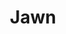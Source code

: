 ---
pid: ch266
title: Jawn
location_transcription: City Hall
coordinates: "[-75.164433728193, 39.952516892666]"
zipcode: '19122'
gen_neighborhood: North Philadelphia
neighborhood: Yorktown,Old Kensington,Jinogi
outside_phl: 
age: '18'
age_range: 13-19
instagram: 
image_file_name: ch_266.jpg
proposal_transcription: It's a cheesesteak statue !
topic: Food
topic_summary: 0, 0
type: Sculpture Statue
keywords_other: 
credit: Jake
image_labels: 
twitter: 
facebook: 
permalink: "/monuments/ch266/"
layout: item-page
---